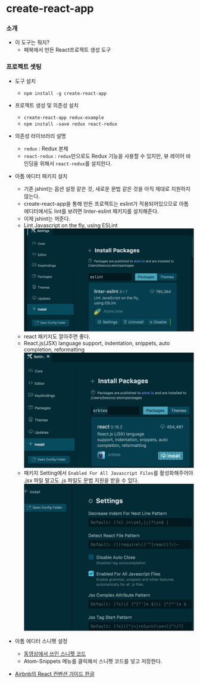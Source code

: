 # create-react-app
### 소개
- 이 도구는 뭐지?
	- 페북에서 만든 React프로젝트 생성 도구

### 프로젝트 셋팅
- 도구 설치
	- ```npm install -g create-react-app```
	
- 프로젝트 생성 및 의존성 설치
	- ```create-react-app redux-example```
	- ```npm install -save redux react-redux```
	
- 의존성 라이브러리 설명
	- ```redux``` : Redux 본체
	- ```react-redux``` : ```redux```만으로도 Redux 기능을 사용할 수 있지만, 뷰 레이어 바인딩을 위해서 ```react-redux```를 설치한다.

- 아톰 에디터 패키지 설치
	- 기존 jshint는 옵션 설정 같은 것, 새로운 문법 같은 것을 아직 제대로 지원하지 않는다.
	- create-react-app을 통해 만든 프로젝트는 eslint가 적용되어있으므로 아톰 에디터에서도 lint를 보려면 linter-eslint 패키지를 설치해준다.
	- 이제 jshint는 꺼준다.
	- Lint Javascript on the fly, using ESLint
	![eslint-package](https://github.com/bsscco/react-study/blob/master/inflearn/redux/02-eshint-packages.png)	
	- react 패키지도 깔아주면 좋다.
	- React.js(JSX) language support, indentation, snippets, auto completion, reformatting
	![react-package](https://github.com/bsscco/react-study/blob/master/inflearn/redux/02-react-package.png	)
	- 패키지 Setting에서 ```Enabled For All Javascript Files```를 활성화해주어야 .jsx 파일 말고도 .js 파일도 문법 지원을 받을 수 있다.
	![react-package-settings](https://github.com/bsscco/react-study/blob/master/inflearn/redux/02-react-package-settings.png)

- 아톰 에디터 스니펫 설정
	- [동영상에서 쓰인 스니펫 코드](https://gist.github.com/velopert/8f22cf0830e65f6de8ae99808c5b92f5)
	- Atom-Snippets 메뉴를 클릭해서 스니펫 코드를 넣고 저장한다.
	
- [Airbnb의 React 컨벤션 가이드 한글](https://github.com/apple77y/javascript/tree/master/react)

